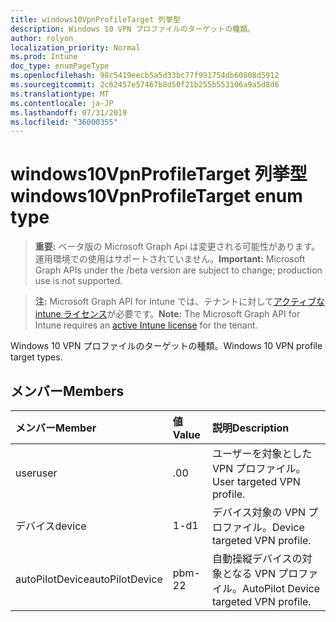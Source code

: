 ```yaml
---
title: windows10VpnProfileTarget 列挙型
description: Windows 10 VPN プロファイルのターゲットの種類。
author: rolyon
localization_priority: Normal
ms.prod: Intune
doc_type: enumPageType
ms.openlocfilehash: 98c5419eecb5a5d33bc77f991754db60808d5912
ms.sourcegitcommit: 2c62457e57467b8d50f21b255b553106a9a5d8d6
ms.translationtype: MT
ms.contentlocale: ja-JP
ms.lasthandoff: 07/31/2019
ms.locfileid: "36000355"
---
```

# <a name="windows10vpnprofiletarget-enum-type"></a><span data-ttu-id="750ba-103">windows10VpnProfileTarget 列挙型</span><span class="sxs-lookup"><span data-stu-id="750ba-103">windows10VpnProfileTarget enum type</span></span>

> <span data-ttu-id="750ba-104">**重要:** ベータ版の Microsoft Graph Api は変更される可能性があります。運用環境での使用はサポートされていません。</span><span class="sxs-lookup"><span data-stu-id="750ba-104">**Important:** Microsoft Graph APIs under the /beta version are subject to change; production use is not supported.</span></span>

> <span data-ttu-id="750ba-105">**注:** Microsoft Graph API for Intune では、テナントに対して[アクティブな intune ライセンス](https://go.microsoft.com/fwlink/?linkid=839381)が必要です。</span><span class="sxs-lookup"><span data-stu-id="750ba-105">**Note:** The Microsoft Graph API for Intune requires an [active Intune license](https://go.microsoft.com/fwlink/?linkid=839381) for the tenant.</span></span>

<span data-ttu-id="750ba-106">Windows 10 VPN プロファイルのターゲットの種類。</span><span class="sxs-lookup"><span data-stu-id="750ba-106">Windows 10 VPN profile target types.</span></span>

## <a name="members"></a><span data-ttu-id="750ba-107">メンバー</span><span class="sxs-lookup"><span data-stu-id="750ba-107">Members</span></span>
|<span data-ttu-id="750ba-108">メンバー</span><span class="sxs-lookup"><span data-stu-id="750ba-108">Member</span></span>|<span data-ttu-id="750ba-109">値</span><span class="sxs-lookup"><span data-stu-id="750ba-109">Value</span></span>|<span data-ttu-id="750ba-110">説明</span><span class="sxs-lookup"><span data-stu-id="750ba-110">Description</span></span>|
|:---|:---|:---|
|<span data-ttu-id="750ba-111">user</span><span class="sxs-lookup"><span data-stu-id="750ba-111">user</span></span>|<span data-ttu-id="750ba-112">.0</span><span class="sxs-lookup"><span data-stu-id="750ba-112">0</span></span>|<span data-ttu-id="750ba-113">ユーザーを対象とした VPN プロファイル。</span><span class="sxs-lookup"><span data-stu-id="750ba-113">User targeted VPN profile.</span></span>|
|<span data-ttu-id="750ba-114">デバイス</span><span class="sxs-lookup"><span data-stu-id="750ba-114">device</span></span>|<span data-ttu-id="750ba-115">1-d</span><span class="sxs-lookup"><span data-stu-id="750ba-115">1</span></span>|<span data-ttu-id="750ba-116">デバイス対象の VPN プロファイル。</span><span class="sxs-lookup"><span data-stu-id="750ba-116">Device targeted VPN profile.</span></span>|
|<span data-ttu-id="750ba-117">autoPilotDevice</span><span class="sxs-lookup"><span data-stu-id="750ba-117">autoPilotDevice</span></span>|<span data-ttu-id="750ba-118">pbm-2</span><span class="sxs-lookup"><span data-stu-id="750ba-118">2</span></span>|<span data-ttu-id="750ba-119">自動操縦デバイスの対象となる VPN プロファイル。</span><span class="sxs-lookup"><span data-stu-id="750ba-119">AutoPilot Device targeted VPN profile.</span></span>|






